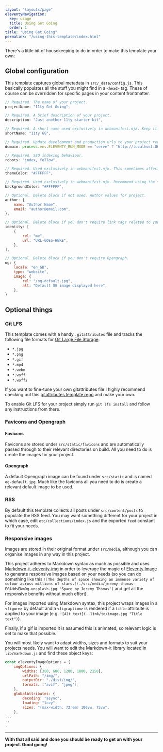```yaml
---
layout: "layouts/page"
eleventyNavigation:
  key: usage
  title: Using Get Going
  order: 1
title: "Using Get Going"
permalink: "/using-this-template/index.html"
---
```


There's a little bit of housekeeping to do in order to make this template your own:

## Global configuration
This template captures global metadata in `src/_data/config.js`. This basically populates all the stuff you might find in a `<head>` tag. These of course can be overridden for specific pages in your content frontmatter.

```js
// Required. The name of your project.
projectName: "11ty Get Going", 

// Required. A brief description of your project.
description: "Just another 11ty starter kit", 

// Required. A short name used exclusively in webmanifest.njk. Keep it under 12 characters to minimize the possibility of truncation. Can be safely deleted if you delete webmanifest.njk.
shortName: "11ty GG", 

// Required. Update development and production urls to your project requirements.
domain: process.env.ELEVENTY_RUN_MODE == "serve" ? "http://localhost:8080" : "https://example.com", 

// Required. SEO indexing behaviour.
robots: "index, follow",

// Required. Used exclusively in webmanifest.njk. This sometimes affects how an OS displays your site. Can be safely deleted if you delete webmanifest.njk.
themeColor: "#FFFFFF",

// Required. Used exclusively in webmanifest.njk. Recommend using the same value as body background color in your CSS. Can be safely deleted if you delete webmanifest.njk.
backgroundColor: "#FFFFFF", 

// Optional. Delete block if not used. Author values for project.
author: {
	name: "Author Name", 
	email: "author@email.com", 
},

// Optional. Delete block if you don't require link tags related to your idenity. Duplicate as many objects as you need!
identity: [
	{
		rel: "me",
		url: "URL-GOES-HERE",
	},
],

// Optional. Delete block if you don't require Opengraph.
og: {
	locale: "en_GB",
	type: "website",
	image: {
		rel: "/og-default.jpg",
		alt: "Default OG image displayed here",
	},
}
```

## Optional things

### Git LFS
This template comes with a handy `.gitattributes` file and tracks the following file formats for [Git Large File Storage](https://git-lfs.com/):

- `*.jpg`
- `*.png`
- `*.gif`
- `*.mp4`
- `*.webm`
- `*.woff`
- `*.woff2`

If you want to fine-tune your own gitattributes file I highly recommend checking out this [gitattributes template repo](https://github.com/gitattributes/gitattributes) and make your own.

To enable Git LFS for your project simply run `git lfs install` and follow any instructions from there.

### Favicons and Opengraph

#### Favicons
Favicons are stored under `src/static/favicons` and are automatically passed through to their relevant directories on build. All you need to do is create the images for your project.

#### Opengraph
A default Opengraph image can be found under `src/static` and is named `og-default.jpg`. Much like the favicons all you need to do is create a relevant default image to be used.

### RSS
By default this template collects all posts under `src/content/posts` to populate the RSS feed. You may want something different for your project in which case, edit `etc/collections/index.js` and the exported `feed` constant to fit your needs.

### Responsive images
Images are stored in their original format under `src/media`, although you can organise images in any way in this project.

This project adheres to Markdown syntax as much as possible and uses [Markdown-it-eleventy-img](https://www.npmjs.com/package/markdown-it-eleventy-img) in order to leverage the magic of [Eleventy Image](https://www.11ty.dev/docs/plugins/image/) to generate responsive images based on your needs (so you can do something like this `![The depths of space showing an immense variety of colour across millions of stars.](./src/media/jeremy-thomas-E0AHdsENmDg-unsplash.jpg "Space by Jeremy Thomas")` and get all the responsive benefits without much effort). 

For images imported using Markdown syntax, this project wraps images in a `<figure>` by default and a `<figcaption>` is rendered if a `title` attribute is applied to your image (e.g. `![Alt text](..link/to/image.jpg "Title text")`).

Finally, if a gif is imported it is assumed this is animated, so relevant logic is set to make that possible.

You will most likely want to adapt widths, sizes and formats to suit your projects needs. You will want to edit the Markdown-it library located in `lib/markdown.js` and find these object keys:

```js
const eleventyImageOptions = {
	imgOptions: {
		widths: [300, 600, 1200, 1800, 2150],
		urlPath: "/img/",
		outputDir: "./dist/img/",
		formats: ["avif", "jpeg"],
	},
	globalAttributes: {
		decoding: "async",
		loading: "lazy",
		sizes: "(max-width: 72rem) 100vw, 75vw",
	},
...
..
.
```

---

**With that all said and done you should be ready to get on with your project. Good going!**